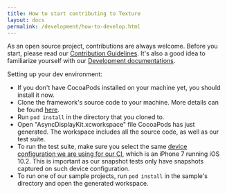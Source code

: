 ```yaml
---
title: How to start contributing to Texture
layout: docs
permalink: /development/how-to-develop.html
---
```


As an open source project, contributions are always welcome. Before you start, please read our <a href = "https://github.com/TextureGroup/Texture/blob/master/CONTRIBUTING.md">Contribution Guidelines</a>. It's also a good idea to familiarize yourself with our <a href = "overview.html">Development documentations</a>.

Setting up your dev environment:
- If you don't have CocoaPods installed on your machine yet, you should install it now.
- Clone the framework's source code to your machine. More details can be found <a href = "https://help.github.com/en/articles/cloning-a-repository">here</a>.
- Run `pod install` in the directory that you cloned to.
- Open "AsyncDisplayKit.xcworkspace" file CocoaPods has just generated. The workspace includes all the source code, as well as our test suite.
- To run the test suite, make sure you select the same <a href = "https://github.com/TextureGroup/Texture/blob/32a2ebf49b797b0ba2a74f2af44457a9aa7b1160/build.sh#L3">device configuration we are using for our CI</a>, which is an iPhone 7 running iOS 10.2. This is important as our snapshot tests only have snapshots captured on such device configuration.
- To run one of our sample projects, run `pod install` in the sample's directory and open the generated workspace.
